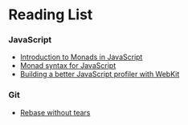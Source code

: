 # Reading List

### JavaScript

* [Introduction to Monads in JavaScript](http://blog.jcoglan.com/2011/03/05/translation-from-haskell-to-javascript-of-selected-portions-of-the-best-introduction-to-monads-ive-ever-read/)
* [Monad syntax for JavaScript](http://blog.jcoglan.com/2011/03/06/monad-syntax-for-javascript/)
* [Building a better JavaScript profiler with WebKit](http://www.alertdebugging.com/2009/04/29/building-a-better-javascript-profiler-with-webkit/)

### Git

* [Rebase without tears](http://matthew-brett.github.io/pydagogue/rebase_without_tears.html)
